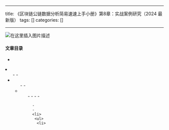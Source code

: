 
--- 
title:  《区块链公链数据分析简易速速上手小册》第8章：实战案例研究（2024 最新版） 
tags: []
categories: [] 

---
<img src="https://img-blog.csdnimg.cn/direct/12f3de5297d94873966757fcacccb784.png#pic_center" alt="在这里插入图片描述">



#### 文章目录

  - 
  <li>
   <ul>
    - 
    - 
    <li>
     <ul>
      - 
      - 
      <li>
       <ul>
        - 
        - 
        - 
        - 
       
      - 
      - 
      <li>
       <ul>
        <li>
       